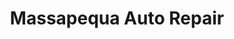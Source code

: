 ---
title: "Massapequa Auto Repair"
url: /massapequa/massapequa-auto-repair/
shop: Autowerkstatt
---